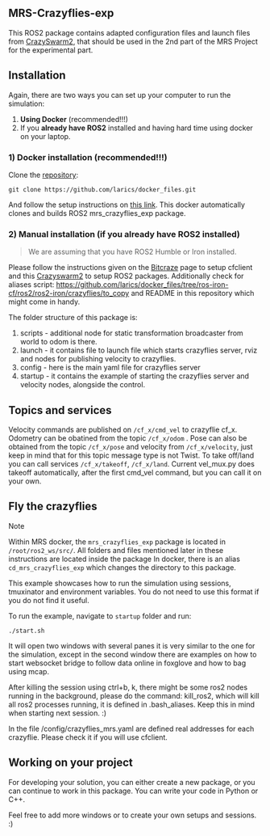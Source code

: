 ## MRS-Crazyflies-exp
This ROS2 package contains adapted configuration files and launch files from [CrazySwarm2](https://github.com/IMRCLab/crazyswarm2), that should be used in the 2nd part of the MRS Project for the experimental part.

## Installation

Again, there are two ways you can set up your computer to run the simulation:
1. **Using Docker** (recommended!!!)
2. If you **already have ROS2** installed and having hard time using docker on your laptop.

### 1) Docker installation (recommended!!!)

Clone the [repository](https://github.com/larics/docker_files/tree/master/ros2/ros2-iron/crazyflies):
```
git clone https://github.com/larics/docker_files.git
```
And follow the setup instructions  on [this link](https://github.com/larics/docker_files/tree/master/ros2/ros2-iron/crazyflies). This docker automatically clones and builds ROS2 mrs_crazyflies_exp package.

### 2) Manual installation (if you already have ROS2 installed)
> We are assuming that you have ROS2 Humble or Iron installed.

Please follow the instructions given on the [Bitcraze](https://www.bitcraze.io/documentation/tutorials/getting-started-with-crazyflie-2-x/#inst-comp) page to setup cfclient and  this [Crazyswarm2](https://github.com/IMRCLab/crazyswarm2) to setup ROS2 packages. Additionally check for aliases script: https://github.com/larics/docker_files/tree/ros-iron-cf/ros2/ros2-iron/crazyflies/to_copy and README in this repository which might come in handy.

The folder structure of this package is:
1. scripts - additional node for static transformation broadcaster from world to odom is there. 
2. launch -  it contains file to launch file which starts crazyflies server, rviz and nodes for publishing velocity to crazyflies.
3. config - here is the main yaml file for crazyflies server
4. startup - it contains the example of starting the crazyflies server and velocity nodes, alongside the control.

## Topics and services

Velocity commands are published on `/cf_x/cmd_vel` to crazyflie cf_x. Odometry can be obatined from the topic `/cf_x/odom` . Pose can also be obtained from the topic `/cf_x/pose` and velocity from `/cf_x/velocity`, just keep in mind that for this topic message type is not Twist. 
To take off/land you can call services  `/cf_x/takeoff`, `/cf_x/land`. Current vel_mux.py does takeoff automatically, after the first cmd_vel command, but you can call it on your own. 


## Fly the crazyflies
> [!NOTE]
> Within MRS docker, the `mrs_crazyflies_exp` package is located in `/root/ros2_ws/src/`. All folders and files mentioned later in these instructions are located inside the package In docker, there is an alias `cd_mrs_crazyflies_exp` which changes the directory to this package.

This example showcases how to run the simulation using sessions, tmuxinator and environment variables. You do not need to use this format if you do not find it useful.

To run the example, navigate to `startup` folder and run:
```
./start.sh
```
It will open two windows with several panes it is very similar to the one for the simulation, except in the second window there are examples on how to start websocket bridge to follow data online in foxglove and how to bag using mcap.

After killing the session using ctrl+b, k, there might be some ros2 nodes running in the background, please do the command: kill_ros2, which will kill all ros2 processes running, it is defined in .bash_aliases. Keep this in mind when starting next session. :)

In the file /config/crazyflies_mrs.yaml are defined real addresses for each crazyflie. Please check it if you will use cfclient.

## Working on your project

For developing your solution, you can either create a new package, or you can continue to work in this package. You can write your code in Python or C++.

Feel free to add more windows or to create your own setups and sessions. :)


